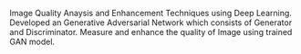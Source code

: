 Image Quality Anaysis and Enhancement Techniques using Deep Learning.
Developed an Generative Adversarial Network which consists of Generator and Discriminator.
Measure and enhance the quality of Image using trained GAN model.
